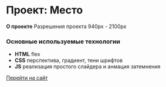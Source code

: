 # Проект: Место

**О проекте**
Разрешения проекта 940px - 2100px

### Основные используемые технологии
* **HTML** flex
* **CSS** перспектива, градиент, тени шрифтов
* **JS** реализация простого слайдера и анмация затемнения

[Перейти на сайт](https://mymaughem.github.io/--GAMING/)
